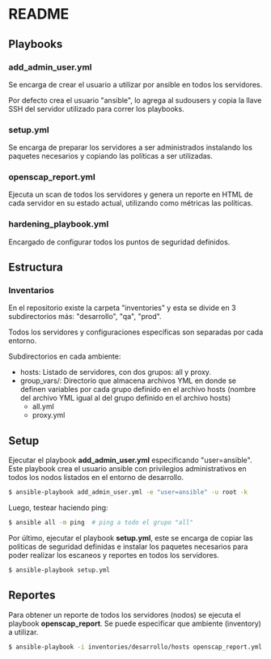 # README

## Playbooks

### add_admin_user.yml

Se encarga de crear el usuario a utilizar por ansible en todos los servidores.

Por defecto crea el usuario "ansible", lo agrega al sudousers y copia la llave SSH del servidor utilizado para correr los playbooks.

### setup.yml

Se encarga de preparar los servidores a ser administrados instalando los paquetes
necesarios y copiando las políticas a ser utilizadas.

### openscap_report.yml

Ejecuta un scan de todos los servidores y genera un reporte en HTML de cada servidor
en su estado actual, utilizando como métricas las políticas.

### hardening_playbook.yml

Encargado de configurar todos los puntos de seguridad definidos.

## Estructura

### Inventarios

En el repositorio existe la carpeta "inventories" y esta se divide en 3 subdirectorios más: "desarrollo", "qa", "prod".

Todos los servidores y configuraciones específicas son separadas por cada entorno.

Subdirectorios en cada ambiente:

- hosts: Listado de servidores, con dos grupos: all y proxy.
- group_vars/: Directorio que almacena archivos YML en donde se definen variables por cada grupo definido en el archivo hosts (nombre del archivo YML igual al del grupo definido en el archivo hosts)
  - all.yml
  - proxy.yml

## Setup

Ejecutar el playbook **add_admin_user.yml** especificando "user=ansible". Este playbook crea el usuario ansible con privilegios administrativos en todos los nodos listados en el entorno de desarrollo.

```bash
$ ansible-playbook add_admin_user.yml -e "user=ansible" -u root -k
```

Luego, testear haciendo ping:

```bash
$ ansible all -m ping  # ping a todo el grupo "all"
```

Por último, ejecutar el playbook **setup.yml**, este se encarga de copiar las políticas de seguridad definidas e instalar los paquetes necesarios para poder realizar los escaneos y reportes en todos los servidores.

```bash
$ ansible-playbook setup.yml
```

## Reportes

Para obtener un reporte de todos los servidores (nodos) se ejecuta el playbook **openscap_report**. Se puede especificar que ambiente (inventory) a utilizar.

```bash
$ ansible-playbook -i inventories/desarrollo/hosts openscap_report.yml
```
